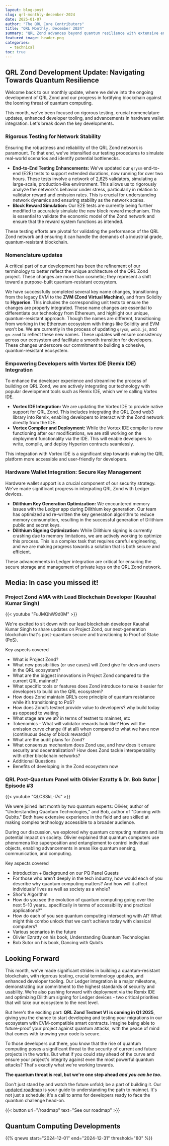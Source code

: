 ```yaml
---
layout: blog-post
slug: qrl-monthly-december-2024
date: 2025-01-07
author: "The QRL Core Contributors"
title: "QRL Monthly, December 2024"
summary: "QRL Zond advances beyond quantum resilience with extensive end-to-end testing, critical terminology updates to reflect a quantum-resistant ecosystem, seamless Vortex IDE integration for developers, and significant progress in Ledger hardware wallet support. Stay ahead of the quantum threat as we prepare to launch QRL Zond Testnet V1 in Q1 2025, ensuring a secure and scalable blockchain future."
featured_image: header.png
categories:
  - technical
toc: true
---
```


## QRL Zond Development Update: Navigating Towards Quantum Resilience

Welcome back to our monthly update, where we delve into the ongoing development of QRL Zond and our progress in fortifying blockchain against the looming threat of quantum computing. 

This month, we've been focused on rigorous testing, crucial nomenclature updates, enhanced developer tooling, and advancements in hardware wallet integration. Let's break down the key developments.

### Rigorous Testing for Network Stability

Ensuring the robustness and reliability of the QRL Zond network is paramount. To that end, we've intensified our testing procedures to simulate real-world scenarios and identify potential bottlenecks.

- **End-to-End Testing Enhancements:** We've updated our `qrysm` end-to-end (E2E) tests to support extended durations, now running for over two hours. These tests involve a network of 2,625 validators, simulating a large-scale, production-like environment. This allows us to rigorously analyze the network's behavior under stress, particularly in relation to validator reward and emission rates. This is crucial for understanding network dynamics and ensuring stability as the network scales.
- **Block Reward Simulation:** Our E2E tests are currently being further modified to accurately simulate the new block reward mechanism. This is essential to validate the economic model of the Zond network and ensure that the reward system functions as intended.

These testing efforts are pivotal for validating the performance of the QRL Zond network and ensuring it can handle the demands of a industrial grade, quantum-resistant blockchain.

### Nomenclature updates

A critical part of our development has been the refinement of our terminology to better reflect the unique architecture of the QRL Zond project. These changes are more than cosmetic; they represent a shift toward a purpose-built quantum-resistant ecosystem.

We have successfully completed several key name changes, transitioning from the legacy EVM to the **ZVM (Zond Virtual Machine)**, and from Solidity to **Hyperion**. This includes the corresponding unit tests to ensure the changes are properly integrated. These name changes are essential to differentiate our technology from Ethereum, and highlight our unique, quantum-resistant approach. Though the names are different, transitioning from working in the Ethereum ecosystem with things like Solidity and EVM won't be. We are currently in the process of updating `qrysm`, `web3.js`, and `go-zond` to reflect these new names. These updates will ensure consistency across our ecosystem and facilitate a smooth transition for developers. These changes underscore our commitment to building a cohesive, quantum-resistant ecosystem.

### Empowering Developers with Vortex IDE (Remix IDE) Integration

To enhance the developer experience and streamline the process of building on QRL Zond, we are actively integrating our technology with popular development tools such as Remix IDE, which we're calling Vortex IDE.

- **Vortex IDE Integration:** We are updating the Vortex IDE to provide native support for QRL Zond. This includes integrating the QRL Zond web3 library into Remix, enabling developers to interact with the Zond network directly from the IDE. 
- **Vortex Compiler and Deployment:** While the Vortex IDE compiler is now functioning after our modifications, we are still working on the deployment functionality via the IDE. This will enable developers to write, compile, and deploy Hyperion contracts seamlessly.

This integration with Vortex IDE is a significant step towards making the QRL platform more accessible and user-friendly for developers.

### Hardware Wallet Integration: Secure Key Management

Hardware wallet support is a crucial component of our security strategy. We've made significant progress in integrating QRL Zond with Ledger devices.

- **Dilithium Key Generation Optimization:** We encountered memory issues with the Ledger app during Dilithium key generation. Our team has optimized and re-written the key generation algorithm to reduce memory consumption, resulting in the successful generation of Dilithium public and secret keys.
- **Dilithium Signing Optimization:** While Dilithium signing is currently crashing due to memory limitations, we are actively working to optimize this process. This is a complex task that requires careful engineering, and we are making progress towards a solution that is both secure and efficient.

These advancements in Ledger integration are critical for ensuring the secure storage and management of private keys on the QRL Zond network.

## Media: In case you missed it!

### Project Zond AMA with Lead Blockchain Developer (Kaushal Kumar Singh) 

{{< youtube "FuJMQhW9d0M" >}}

We're excited to sit down with our lead blockchain developer Kaushal Kumar Singh to share updates on Project Zond, our next-generation blockchain that's post-quantum secure and transitioning to Proof of Stake (PoS). 

Key aspects covered

- What is Project Zond?
- What new possibilities (or use cases) will Zond give for devs and users in the QRL ecosystem?
- What are the biggest innovations in Project Zond compared to the current QRL mainnet?
- What specific tools or features does Zond introduce to make it easier for developers to build on the QRL ecosystem?
- How does Zond maintain QRL’s core principle of quantum resistance while it’s transitioning to PoS?
- How does Zond’s testnet provide value to developers? why build today as opposed to waiting
- What stage are we at? in terms of testnet to mainnet, etc
- Tokenomics - What will validator rewards look like? How will the emission curve change (if at all) when compared to what we have now (continuous decay of block rewards)?
- What are the audit plans for Zond?
- What consensus mechanism does Zond use, and how does it ensure security and decentralization? How does Zond tackle interoperability with other blockchain networks?
- Additional Questions
- Benefits of developing in the Zond ecosystem now

### QRL Post-Quantum Panel with Olivier Ezratty & Dr. Bob Sutor | Episode #3 

{{< youtube "QLCSSkL-l7s" >}}

We were joined last month by two quantum experts: Olivier, author of "Understanding Quantum Technologies," and Bob, author of "Dancing with Qubits." Both have extensive experience in the field and are skilled at making complex technology accessible to a broader audience. 

During our discussion, we explored why quantum computing matters and its potential impact on society. Olivier explained that quantum computers use phenomena like superposition and entanglement to control individual objects, enabling advancements in areas like quantum sensing, communication, and computing.

Key aspects covered

- Introduction + Background on our PQ Panel Guests
- For those who aren’t deeply in the tech industry, how would each of you describe why quantum computing matters? And how will it affect individuals’ lives as well as society as a whole?
- Shor's Algorithm
- How do you see the evolution of quantum computing going over the next 5-10 years…specifically in terms of accessibility and practical applications?"
- How do each of you see quantum computing intersecting with AI? What might this combo unlock that we can’t achieve today with classical computers?
- Various scenarios in the future
- Olivier Ezratty on his book, Understanding Quantum Technologies
- Bob Sutor on his book, Dancing with Qubits

## Looking Forward


This month, we've made significant strides in building a quantum-resistant blockchain, with rigorous testing, crucial terminology updates, and enhanced developer tooling. Our Ledger integration is a major milestone, demonstrating our commitment to the highest standards of security and usability. We're also pushing forward with deployment via the Remix IDE and optimizing Dilithium signing for Ledger devices - two critical priorities that will take our ecosystem to the next level.

But here's the exciting part: **QRL Zond Testnet V1 is coming in Q1 2025**, giving you the chance to start developing and testing your migrations in our ecosystem with EVM-compatible smart contracts. Imagine being able to future-proof your project against quantum attacks, with the peace of mind that comes with knowing your code is secure.

To those developers out there, you know that the rise of quantum computing poses a significant threat to the security of current and future projects in the works. But what if you could stay ahead of the curve and ensure your project's integrity against even the most powerful quantum attacks? That's exactly what we're working towards.

**The quantum threat is real, but we're one step ahead *and you can be too*.**

Don't just stand by and watch the future unfold; be a part of building it. Our [updated roadmap](/roadmap) is your guide to understanding the path to mainnet. It's not just a schedule; it's a call to arms for developers ready to face the quantum challenge head-on.

{{< button url="/roadmap" text="See our roadmap" >}}

## Quantum Computing Developments

{{% qnews start="2024-12-01" end="2024-12-31" threshold="80" %}}